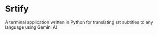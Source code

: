 # Srtify

A terminal application written in Python for translating srt subtitles to any language using Gemini AI